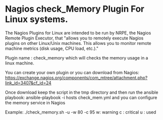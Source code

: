 # Nagios check_Memory Plugin For Linux systems.


The Nagios Plugins for Linux are intended to be run by NRPE, the Nagios Remote Plugin Executor, that "allows you to remotely execute Nagios plugins on other Linux/Unix machines. This allows you to monitor remote machine metrics (disk usage, CPU load, etc.)."

Plugin name : check_memory which will checks the memory usage in a linux machine. 

You can create your own plugin or you can download from Nagios: https://exchange.nagios.org/components/com_mtree/attachment.php?link_id=3407&cf_id=24

Once download keep the script in the tmp directory and then run the ansible playbook: ansible-playbook -i hosts check_mem.yml and you can configure the memory service in Nagios

Example:
./check_memory.sh -u -w 80 -c 95
w: warning
c : critical
u : used
